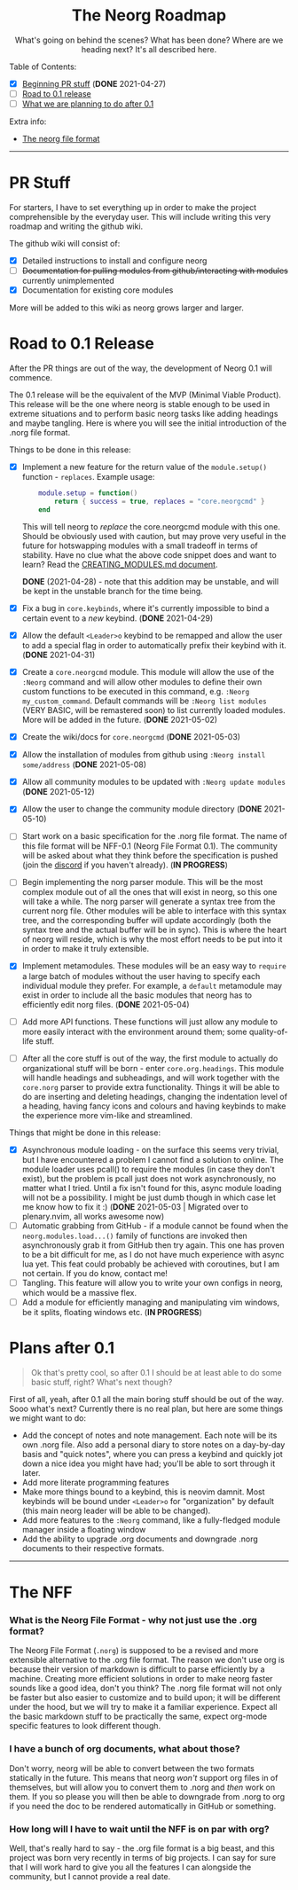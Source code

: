 <div align="center">

# The Neorg Roadmap
What's going on behind the scenes? What has been done? Where are we heading next? It's all described here.

</div>

Table of Contents:
- [x] [Beginning PR stuff](#pr-stuff) (**DONE** 2021-04-27)
- [ ] [Road to 0.1 release](#road-to-01-release)
- [ ] [What we are planning to do after 0.1](#plans-after-01)

Extra info:
- [The neorg file format](#the-nff)

---

# PR Stuff
For starters, I have to set everything up in order to make the project comprehensible by the everyday user. This will include writing this very roadmap and writing the github wiki.

The github wiki will consist of:
- [x] Detailed instructions to install and configure neorg
- [ ] ~~Documentation for pulling modules from github/interacting with modules~~ currently unimplemented
- [x] Documentation for existing core modules

More will be added to this wiki as neorg grows larger and larger.

# Road to 0.1 Release
After the PR things are out of the way, the development of Neorg 0.1 will commence.

The 0.1 release will be the equivalent of the MVP (Minimal Viable Product). This release will be the one where neorg is stable enough to be used in extreme situations and to perform basic neorg tasks like adding headings and maybe tangling.
Here is where you will see the initial introduction of the .norg file format.

Things to be done in this release:
- [x] Implement a new feature for the return value of the `module.setup()` function - `replaces`. Example usage:
	```lua
		module.setup = function()
			return { success = true, replaces = "core.neorgcmd" }
		end
	```
	This will tell neorg to *replace* the core.neorgcmd module with this one. Should be obviously used with caution, but may prove very useful in the future for hotswapping modules with a small tradeoff in terms of stability.
	Have no clue what the above code snippet does and want to learn? Read the [CREATING_MODULES.md document](https://github.com/vhyrro/neorg/wiki/Creating-Modules).

	**DONE** (2021-04-28) - note that this addition may be unstable, and will be kept in the unstable branch for the time being.
- [x] Fix a bug in `core.keybinds`, where it's currently impossible to bind a certain event to a *new* keybind. (**DONE** 2021-04-29)
- [x] Allow the default `<Leader>o` keybind to be remapped and allow the user to add a special flag in order to automatically prefix their keybind with it. (**DONE** 2021-04-31)
- [x] Create a `core.neorgcmd` module. This module will allow the use of the `:Neorg` command and will allow other modules to define their own custom functions to be executed in this command, e.g. `:Neorg my_custom_command`. Default commands will be `:Neorg list modules` (VERY BASIC, will be remastered soon) to list currently loaded modules. More will be added in the future. (**DONE** 2021-05-02)
- [x] Create the wiki/docs for `core.neorgcmd` (**DONE** 2021-05-03)
- [x] Allow the installation of modules from github using `:Neorg install some/address` (**DONE** 2021-05-08)
- [x] Allow all community modules to be updated with `:Neorg update modules` (**DONE** 2021-05-12)
- [x] Allow the user to change the community module directory (**DONE** 2021-05-10)
- [ ] Start work on a basic specification for the .norg file format. The name of this file format will be NFF-0.1 (Neorg File Format 0.1). The community will be asked about what they think before the specification is pushed (join the [discord](https://discord.gg/T6EgTAX7ht) if you haven't already). (**IN PROGRESS**)
- [ ] Begin implementing the norg parser module. This will be the most complex module out of all the ones that will exist in neorg, so this one will take a while. The norg parser will generate a syntax tree from the current norg file. Other modules will be able to interface with this syntax tree, and the corresponding buffer will update accordingly (both the syntax tree and the actual buffer will be in sync). This is where the heart of neorg will reside, which is why the most effort needs to be put into it in order to make it truly extensible.
- [x] Implement metamodules. These modules will be an easy way to `require` a large batch of modules without the user having to specify each individual module they prefer. For example, a `default` metamodule may exist in order to include all the basic modules that neorg has to efficiently edit norg files. (**DONE** 2021-05-04)
- [ ] Add more API functions. These functions will just allow any module to more easily interact with the environment around them; some quality-of-life stuff.
- [ ] After all the core stuff is out of the way, the first module to actually do organizational stuff will be born - enter `core.org.headings`. This module will handle headings and subheadings, and will work together with the `core.norg` parser to provide extra functionality. Things it will be able to do are inserting and deleting headings, changing the indentation level of a heading, having fancy icons and colours and having keybinds to make the experience more vim-like and streamlined.

Things that might be done in this release:
- [x] Asynchronous module loading - on the surface this seems very trivial, but I have encountered a problem I cannot find a solution to online. The module loader uses pcall() to require the modules (in case they don't exist), but the problem is pcall just does not work asynchronously, no matter what I tried. Until a fix isn't found for this, async module loading will not be a possibility. I might be just dumb though in which case let me know how to fix it :) (**DONE** 2021-05-03 | Migrated over to plenary.nvim, all works awesome now)
- [ ] Automatic grabbing from GitHub - if a module cannot be found when the `neorg.modules.load...()` family of functions are invoked then asynchronously grab it from GitHub then try again. This one has proven to be a bit difficult for me, as I do not have much experience with async lua yet. This feat could probably be achieved with coroutines, but I am not certain. If you do know, contact me!
- [ ] Tangling. This feature will allow you to write your own configs in neorg, which would be a massive flex.
- [ ] Add a module for efficiently managing and manipulating vim windows, be it splits, floating windows etc. (**IN PROGRESS**)

# Plans after 0.1
> Ok that's pretty cool, so after 0.1 I should be at least able to do some basic stuff, right? What's next though?

First of all, yeah, after 0.1 all the main boring stuff should be out of the way. Sooo what's next? Currently there is no real plan, but here are some things we might want to do:
- Add the concept of notes and note management. Each note will be its own .norg file. Also add a personal diary to store notes on a day-by-day basis and "quick notes", where you can press a keybind and quickly jot down a nice idea you might have had; you'll be able to sort through it later.
- Add more literate programming features
- Make more things bound to a keybind, this is neovim damnit. Most keybinds will be bound under `<Leader>o` for "organization" by default (this main neorg leader will be able to be changed).
- Add more features to the `:Neorg` command, like a fully-fledged module manager inside a floating window
- Add the ability to upgrade .org documents and downgrade .norg documents to their respective formats.

---
# The NFF
### What is the Neorg File Format - why not just use the .org format?
The Neorg File Format (`.norg`) is supposed to be a revised and more extensible alternative to the .org file format. The reason we don't use org is because their version of markdown is difficult to parse efficiently by a machine. Creating more efficient solutions in order to make neorg faster sounds like a good idea, don't you think? The .norg file format will not only be faster but also easier to customize and to build upon; it will be different under the hood, but we will try to make it a familiar experience. Expect all the basic markdown stuff to be practically the same, expect org-mode specific features to look different though.

### I have a bunch of org documents, what about those?
Don't worry, neorg will be able to convert between the two formats statically in the future. This means that neorg *won't* support org files in of themselves, but will allow you to convert them to .norg and *then* work on them. If you so please you will then be able to downgrade from .norg to org if you need the doc to be rendered automatically in GitHub or something.

### How long will I have to wait until the NFF is on par with org?
Well, that's really hard to say - the .org file format is a big beast, and this project was born very recently in terms of big projects. I can say for sure that I will work hard to give you all the features I can alongside the community, but I cannot provide a real date.
